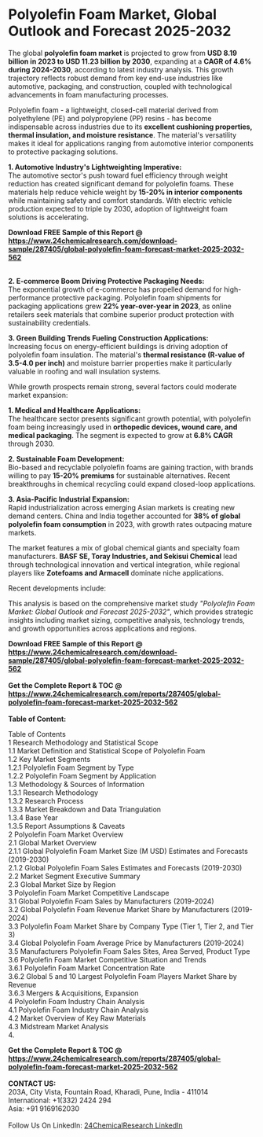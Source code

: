 <h1>Polyolefin Foam Market, Global Outlook and Forecast 2025-2032</h1><p>The global <strong>polyolefin foam market</strong> is projected to grow from <strong>USD 8.19 billion in 2023 to USD 11.23 billion by 2030</strong>, expanding at a <strong>CAGR of 4.6% during 2024-2030</strong>, according to latest industry analysis. This growth trajectory reflects robust demand from key end-use industries like automotive, packaging, and construction, coupled with technological advancements in foam manufacturing processes.</p><p>Polyolefin foam - a lightweight, closed-cell material derived from polyethylene (PE) and polypropylene (PP) resins - has become indispensable across industries due to its <strong>excellent cushioning properties, thermal insulation, and moisture resistance</strong>. The material's versatility makes it ideal for applications ranging from automotive interior components to protective packaging solutions.</p><p><strong>1. Automotive Industry's Lightweighting Imperative:</strong><br>
The automotive sector's push toward fuel efficiency through weight reduction has created significant demand for polyolefin foams. These materials help reduce vehicle weight by <strong>15-20% in interior components</strong> while maintaining safety and comfort standards. With electric vehicle production expected to triple by 2030, adoption of lightweight foam solutions is accelerating.</p><div><b>Download FREE Sample of this Report @ 
            <a href="https://www.24chemicalresearch.com/download-sample/287405/global-polyolefin-foam-forecast-market-2025-2032-562">
            https://www.24chemicalresearch.com/download-sample/287405/global-polyolefin-foam-forecast-market-2025-2032-562</a></b></div><br><p><strong>2. E-commerce Boom Driving Protective Packaging Needs:</strong><br>
The exponential growth of e-commerce has propelled demand for high-performance protective packaging. Polyolefin foam shipments for packaging applications grew <strong>22% year-over-year in 2023</strong>, as online retailers seek materials that combine superior product protection with sustainability credentials.</p><p><strong>3. Green Building Trends Fueling Construction Applications:</strong><br>
Increasing focus on energy-efficient buildings is driving adoption of polyolefin foam insulation. The material's <strong>thermal resistance (R-value of 3.5-4.0 per inch)</strong> and moisture barrier properties make it particularly valuable in roofing and wall insulation systems.</p><p>While growth prospects remain strong, several factors could moderate market expansion:</p><p><strong>1. Medical and Healthcare Applications:</strong><br>
The healthcare sector presents significant growth potential, with polyolefin foam being increasingly used in <strong>orthopedic devices, wound care, and medical packaging</strong>. The segment is expected to grow at <strong>6.8% CAGR</strong> through 2030.</p><p><strong>2. Sustainable Foam Development:</strong><br>
Bio-based and recyclable polyolefin foams are gaining traction, with brands willing to pay <strong>15-20% premiums</strong> for sustainable alternatives. Recent breakthroughs in chemical recycling could expand closed-loop applications.</p><p><strong>3. Asia-Pacific Industrial Expansion:</strong><br>
Rapid industrialization across emerging Asian markets is creating new demand centers. China and India together accounted for <strong>38% of global polyolefin foam consumption</strong> in 2023, with growth rates outpacing mature markets.</p><p>The market features a mix of global chemical giants and specialty foam manufacturers. <strong>BASF SE, Toray Industries, and Sekisui Chemical</strong> lead through technological innovation and vertical integration, while regional players like <strong>Zotefoams and Armacell</strong> dominate niche applications.</p><p>Recent developments include:</p><p>This analysis is based on the comprehensive market study <em>"Polyolefin Foam Market: Global Outlook and Forecast 2025-2032"</em>, which provides strategic insights including market sizing, competitive analysis, technology trends, and growth opportunities across applications and regions.</p><div><b>Download FREE Sample of this Report @ 
            <a href="https://www.24chemicalresearch.com/download-sample/287405/global-polyolefin-foam-forecast-market-2025-2032-562">
            https://www.24chemicalresearch.com/download-sample/287405/global-polyolefin-foam-forecast-market-2025-2032-562</a></b></div><br><div><b>Get the Complete Report & TOC @ 
            <a href="https://www.24chemicalresearch.com/reports/287405/global-polyolefin-foam-forecast-market-2025-2032-562">
            https://www.24chemicalresearch.com/reports/287405/global-polyolefin-foam-forecast-market-2025-2032-562</a></b></div><br>
            <b>Table of Content:</b><p>Table of Contents<br />
1 Research Methodology and Statistical Scope<br />
1.1 Market Definition and Statistical Scope of Polyolefin Foam<br />
1.2 Key Market Segments<br />
1.2.1 Polyolefin Foam Segment by Type<br />
1.2.2 Polyolefin Foam Segment by Application<br />
1.3 Methodology & Sources of Information<br />
1.3.1 Research Methodology<br />
1.3.2 Research Process<br />
1.3.3 Market Breakdown and Data Triangulation<br />
1.3.4 Base Year<br />
1.3.5 Report Assumptions & Caveats<br />
2 Polyolefin Foam Market Overview<br />
2.1 Global Market Overview<br />
2.1.1 Global Polyolefin Foam Market Size (M USD) Estimates and Forecasts (2019-2030)<br />
2.1.2 Global Polyolefin Foam Sales Estimates and Forecasts (2019-2030)<br />
2.2 Market Segment Executive Summary<br />
2.3 Global Market Size by Region<br />
3 Polyolefin Foam Market Competitive Landscape<br />
3.1 Global Polyolefin Foam Sales by Manufacturers (2019-2024)<br />
3.2 Global Polyolefin Foam Revenue Market Share by Manufacturers (2019-2024)<br />
3.3 Polyolefin Foam Market Share by Company Type (Tier 1, Tier 2, and Tier 3)<br />
3.4 Global Polyolefin Foam Average Price by Manufacturers (2019-2024)<br />
3.5 Manufacturers Polyolefin Foam Sales Sites, Area Served, Product Type<br />
3.6 Polyolefin Foam Market Competitive Situation and Trends<br />
3.6.1 Polyolefin Foam Market Concentration Rate<br />
3.6.2 Global 5 and 10 Largest Polyolefin Foam Players Market Share by Revenue<br />
3.6.3 Mergers & Acquisitions, Expansion<br />
4 Polyolefin Foam Industry Chain Analysis<br />
4.1 Polyolefin Foam Industry Chain Analysis<br />
4.2 Market Overview of Key Raw Materials<br />
4.3 Midstream Market Analysis<br />
4.</p><div><b>Get the Complete Report & TOC @ 
            <a href="https://www.24chemicalresearch.com/reports/287405/global-polyolefin-foam-forecast-market-2025-2032-562">
            https://www.24chemicalresearch.com/reports/287405/global-polyolefin-foam-forecast-market-2025-2032-562</a></b></div><br><b>CONTACT US:</b><br>
            203A, City Vista, Fountain Road, Kharadi, Pune, India - 411014<br>
            International: +1(332) 2424 294<br>
            Asia: +91 9169162030 <br><br>
            Follow Us On LinkedIn: <a href="https://www.linkedin.com/company/24chemicalresearch/">24ChemicalResearch LinkedIn</a>